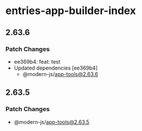 # entries-app-builder-index

## 2.63.6

### Patch Changes

- ee369b4: feat: test
- Updated dependencies [ee369b4]
  - @modern-js/app-tools@2.63.6

## 2.63.5

### Patch Changes

- @modern-js/app-tools@2.63.5
